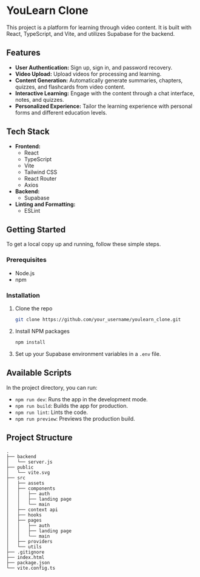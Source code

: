 # YouLearn Clone

This project is a platform for learning through video content. It is built with React, TypeScript, and Vite, and utilizes Supabase for the backend.

## Features

- **User Authentication:** Sign up, sign in, and password recovery.
- **Video Upload:** Upload videos for processing and learning.
- **Content Generation:** Automatically generate summaries, chapters, quizzes, and flashcards from video content.
- **Interactive Learning:** Engage with the content through a chat interface, notes, and quizzes.
- **Personalized Experience:** Tailor the learning experience with personal forms and different education levels.

## Tech Stack

- **Frontend:**
  - React
  - TypeScript
  - Vite
  - Tailwind CSS
  - React Router
  - Axios
- **Backend:**
  - Supabase
- **Linting and Formatting:**
  - ESLint

## Getting Started

To get a local copy up and running, follow these simple steps.

### Prerequisites

- Node.js
- npm

### Installation

1.  Clone the repo
    ```sh
    git clone https://github.com/your_username/youlearn_clone.git
    ```
2.  Install NPM packages
    ```sh
    npm install
    ```
3.  Set up your Supabase environment variables in a `.env` file.

## Available Scripts

In the project directory, you can run:

- `npm run dev`: Runs the app in the development mode.
- `npm run build`: Builds the app for production.
- `npm run lint`: Lints the code.
- `npm run preview`: Previews the production build.

## Project Structure

```
.
├── backend
│   └── server.js
├── public
│   └── vite.svg
├── src
│   ├── assets
│   ├── components
│   │   ├── auth
│   │   ├── landing page
│   │   └── main
│   ├── context api
│   ├── hooks
│   ├── pages
│   │   ├── auth
│   │   ├── landing page
│   │   └── main
│   ├── providers
│   └── utils
├── .gitignore
├── index.html
├── package.json
└── vite.config.ts
```
